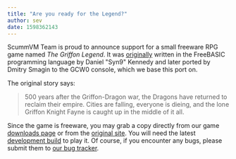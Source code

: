 ```yaml
---
title: "Are you ready for the Legend?"
author: sev
date: 1598362143
---
```


ScummVM Team is proud to announce support for a small freeware RPG game named <i>The Griffon Legend</i>. It was [originally](http://syn9.thehideoutgames.com/index_backup.php) written in the FreeBASIC programming language by Daniel "Syn9" Kennedy and later ported by  Dmitry Smagin to the GCW0 console, which we base this port on.

The original story says:

>500 years after the Griffon-Dragon war, the Dragons have
returned to reclaim their empire. Cities are falling,
everyone is dieing, and the lone Griffon Knight Fayne is
caught up in the middle of it all.

Since the game is freeware, you may grab a copy directly from our game [downloads page](https://www.scummvm.org/games/) or from the [original site](http://syn9.thehideoutgames.com/index_backup.php?table=griffonlegend). You will need the latest [development build](https://buildbot.scummvm.org/#/snapshots) to play it. Of course, if you encounter any bugs, please submit them to [our bug tracker](https://bugs.scummvm.org/).

